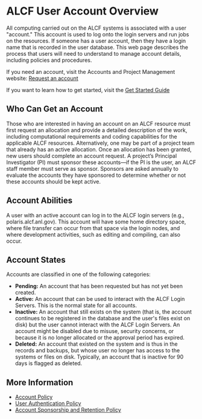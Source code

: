 # ALCF User Account Overview

All computing carried out on the ALCF systems is associated with a user "account." This account is used to log onto the login servers and run jobs on the resources. If someone has a user account, then they have a login name that is recorded in the user database. This web page describes the process that users will need to understand to manage account details, including policies and procedures.

If you need an account, visit the Accounts and Project Management website: [Request an account](https://my.alcf.anl.gov/accounts/#/accountRequest)

If you want to learn how to get started, visit the [Get Started Guide](https://www.alcf.anl.gov/support-center/get-started)

## Who Can Get an Account

Those who are interested in having an account on an ALCF resource must first request an allocation and provide a detailed description of the work, including computational requirements and coding capabilities for the applicable ALCF resources.
Alternatively, one may be part of a project team that already has an active allocation. Once an allocation has been granted, new users should complete an account request. A project’s Principal Investigator (PI) must sponsor these accounts—if the PI is the user, an ALCF staff member must serve as sponsor. Sponsors are asked annually to evaluate the accounts they have sponsored to determine whether or not these accounts should be kept active.

## Account Abilities

A user with an active account can log in to the ALCF login servers (e.g., polaris.alcf.anl.gov). This account will have some home directory space, where file transfer can occur from that space via the login nodes, and where development activities, such as editing and compiling, can also occur.

## Account States

Accounts are classified in one of the following categories:

- **Pending:** An account that has been requested but has not yet been created.
- **Active:** An account that can be used to interact with the ALCF Login Servers. This is the normal state for all accounts.
- **Inactive:** An account that still exists on the system (that is, the account continues to be registered in the database and the user's files exist on disk) but the user cannot interact with the ALCF Login Servers. An account might be disabled due to misuse, security concerns, or because it is no longer allocated or the approval period has expired.
- **Deleted:** An account that existed on the system and is thus in the records and backups, but whose user no longer has access to the systems or files on disk. Typically, an account that is inactive for 90 days is flagged as deleted.

## More Information

- [Account Policy](../../policies/accounts/accounts-policy.md)
- [User Authentication Policy](../../policies/accounts/user-authentication-policy.md)
- [Account Sponsorship and Retention Policy](../../policies/accounts/account-sponsorship-retention-policy.md)
